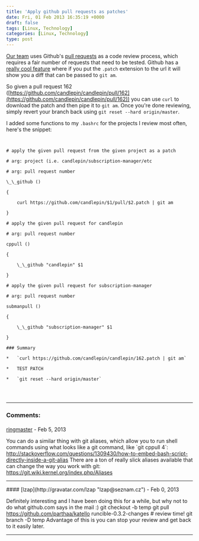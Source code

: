 ```yaml
---
title: 'Apply github pull requests as patches'
date: Fri, 01 Feb 2013 16:35:19 +0000
draft: false
tags: [Linux, Technology]
categories: [Linux, Technology]
type: post
---
```


[Our team](https://github.com/candlepin/) uses Github's [pull requests](https://help.github.com/articles/using-pull-requests) as a code review process, which requires a fair number of requests that need to be tested. Github has a [really cool feature](https://help.github.com/articles/using-pull-requests#merging-a-pull-request) where if you put the `.patch` extension to the url it will show you a diff that can be passed to `git am`.

So given a pull request 162 ([https://github.com/candlepin/candlepin/pull/162](https://github.com/candlepin/candlepin/pull/162)) you can use `curl` to download the patch and then pipe it to `git am`. Once you're done reviewing, simply revert your branch back using `git reset --hard origin/master`.

I added some functions to my `.bashrc` for the projects I review most often, here's the snippet:

```


# apply the given pull request from the given project as a patch

# arg: project (i.e. candlepin/subscription-manager/etc

# arg: pull request number

\_\_github ()

{

    curl https://github.com/candlepin/$1/pull/$2.patch | git am

}

# apply the given pull request for candlepin

# arg: pull request number

cppull ()

{

    \_\_github "candlepin" $1

}

# apply the given pull request for subscription-manager

# arg: pull request number

submanpull ()

{

    \_\_github "subscription-manager" $1

}

### Summary

*   `curl https://github.com/candlepin/candlepin/162.patch | git am`

*   TEST PATCH

*   `git reset --hard origin/master`




```
---
### Comments:
####
[ringmaster](http://asymptomatic.net/ "a_wordpress@midnightcircus.com") - <time datetime="2013-02-01 14:35:21">Feb 5, 2013</time>

You can do a similar thing with git aliases, which allow you to run shell commands using what looks like a git command, like \`git cppull 4\`: http://stackoverflow.com/questions/1309430/how-to-embed-bash-script-directly-inside-a-git-alias There are a ton of really slick aliases available that can change the way you work with git: https://git.wiki.kernel.org/index.php/Aliases
<hr />
####
[lzap](http://gravatar.com/lzap "lzap@seznam.cz") - <time datetime="2013-02-03 18:06:33">Feb 0, 2013</time>

Definitely interesting and I have been doing this for a while, but why not to do what github.com says in the mail :) git checkout -b temp git pull https://github.com/parthaa/katello runcible-0.3.2-changes # review time! git branch -D temp Advantage of this is you can stop your review and get back to it easily later.
<hr />

